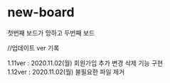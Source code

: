 # new-board
첫번째 보드가 망하고 두번째 보드


//업데이트 ver 기록

1.11ver : 2020.11.02(월) 회원가입 추가 변경 삭제 기능 구현     
1.12ver : 2020.11.02(월) 불필요한 파일 제거
